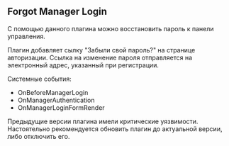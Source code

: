 
<meta http-equiv="Content-Type" content="text/html; charset=utf-8">
<h2>Forgot Manager Login</h2>

<p>С помощью данного плагина можно восстановить пароль к панели управления.</p>
<p>Плагин добавляет сылку "Забыли свой пароль?" на странице авторизации. Ссылка на изменение пароля отправляется на электронный адрес, указанный при регистрации.</p>
<p>Системные события:</p>
<ul>
<li>OnBeforeManagerLogin</li>
<li>OnManagerAuthentication</li>
<li>OnManagerLoginFormRender</li>
</ul>
<p class="alert alert-danger">Предыдущие версии плагина имели критические уязвимости. Настоятельно рекомендуется обновить плагин до актуальной версии, либо отключить его.</p>